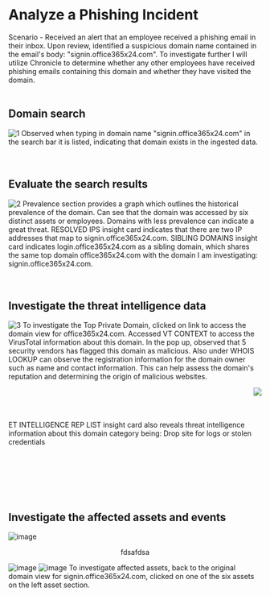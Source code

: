 <h1>Analyze a Phishing Incident</h1>

Scenario - Received an alert that an employee received a phishing email in their inbox. Upon review, identified a suspicious domain name contained in the email's body:  "signin.office365x24.com". To investigate further I will utilize Chronicle to determine whether any other employees have received phishing emails containing this domain and whether they have visited the domain. 
<br/>
<br/>

<h2>Domain search</h2>
<img src="https://i.imgur.com/2KSovJy.png" alt="1"/>
Observed when typing in domain name "signin.office365x24.com" in the search bar it is listed, indicating that domain exists in the ingested data. 
<br/><br/><br/>

<h2>Evaluate the search results</h2>
<img src="https://i.imgur.com/f4oUCS6.png" alt="2"/>
Prevalence section provides a graph which outlines the historical prevalence of the domain. Can see that the domain was accessed by six distinct assets or employees. Domains with less prevalence can indicate a great threat. RESOLVED IPS insight card indicates that there are two IP addresses that map to signin.office365x24.com. SIBLING DOMAINS insight card indicates login.office365x24.com as a sibling domain, which shares the same top domain office365x24.com with the domain I am investigating: signin.office365x24.com. 
<br/><br/><br/>

<h2>Investigate the threat intelligence data</h2>
<img src="https://i.imgur.com/qTRpm2R.png" alt="3"/>
To investigate the Top Private Domain, clicked on link to access the domain view for office365x24.com. Accessed VT CONTEXT to access the VirusTotal information about this domain. In the pop up, observed that 5 security vendors has flagged this domain as malicious. Also under WHOIS LOOKUP can observe the registration information for the domain owner such as name and contact information. This can help assess the domain's reputation and determining the origin of malicious websites. 
<br/>

<p>
  <img src="https://i.imgur.com/Gauh0ww.png" align=right>
  <br/><br/><br/>
  <p align=center></p>ET INTELLIGENCE REP LIST insight card also reveals threat intelligence information about this domain category being: Drop site for logs or stolen credentials</p>
</p>
<br/><br/><br/><br/><br/>

<h2>Investigate the affected assets and events</h2>
<p>
  <img src="https://i.imgur.com/6KqAxqS.png" alt="image"/>
  <p align = center>fdsafdsa</p>
</p>
<img src="https://i.imgur.com/0rt34yr.png" alt="image"/>
<img src="https://i.imgur.com/hxMyfDm.png" alt="image"/>
To investigate affected assets, back to the original domain view for signin.office365x24.com, clicked on one of the six assets on the left asset section. 
